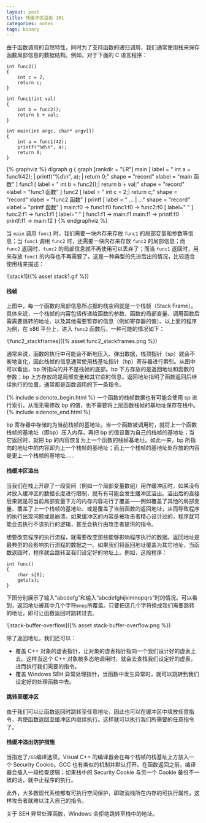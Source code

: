 ```yaml
---
layout: post
title: 栈缓冲区溢出 101
categories: notes
tags: binary
---
```


由于函数调用的自然特性，同时为了支持函数的递归调用，我们通常使用栈来保存函数局部信息的数据结构。例如，对于下面的 C 语言程序：

```{  .c .numberLines }
int func2()
{
    int c = 2;
    return c;
}

int func1(int val)
{
    int b = func2();
    return b + val;
}

int main(int argc, char* argv[])
{
    int a = func1(42);
    printf("%d\n", a);
    return 0;
}
```

{% graphviz %}
digraph g {
graph [rankdir = "LR"]
main [
    label = "<f0> int a = func1(42); | <f1> printf(\"%d\\n\", a); | <f2> return 0;"
    shape = "record"
    xlabel = "main 函数"
]
func1 [
    label = "<f0> int b = func2();| <f1> return b + val;"
    shape = "record"
    xlabel = "func1 函数"
]
func2 [
    label = "<f0> int c = 2;|<f1> return c;"
    shape = "record"
    xlabel = "func2 函数"
]
printf [
    label = "<f0> ... | <f1> ..."
    shape = "record"
    xlabel = "printf 函数"
]
main:f0 -> func1:f0
func1:f0 -> func2:f0 [ label=" " ]
func2:f1 -> func1:f1 [ label=" " ]
func1:f1 -> main:f1
main:f1 -> printf:f0
printf:f1 -> main:f2
}
{% endgraphviz %}

当 `main` 调用 `func1` 时，我们需要一块内存来存放 `func1` 的局部变量和参数等信息；当 `func1` 调用 `func2` 时，还需要一块内存来存放 `func2` 的局部信息；而 `func2` 返回时，`func2` 的局部信息就不再使用可以丢弃了；而当 `func1` 返回时，用来存放 `func1` 的内存也不再需要了。这是一种典型的先进后出的情况，比较适合使用栈来描述：

![stack1]({% asset stack1.gif %})

#### 栈帧

上图中，每一个函数的局部信息所占据的栈空间就是一个栈帧（Stack Frame）。具体来说，一个栈帧的内容包括传递给函数的参数、函数的局部变量、调用函数后需需要跳转的地址、以及其他需要暂存的信息（例如寄存器的值）。以上面的程序为例，在 x86 平台上，进入 `func2` 函数后，一种可能的情况如下：

![func2_stackframes]({% asset func2_stackframes.png %})

通常来说，函数的执行中可能会不断地压入、弹出数据，栈顶指针（sp）就会不断地变化，因此栈帧的信息通常使用栈基址指针（bp）寄存器进行索引。从图中可以看出，bp 所指向的并不是栈帧的底部。bp 下方存放的是返回地址和函数的参数；bp 上方存放的是局部变量和其它临时信息。返回地址指明了函数返回后继续执行的位置，通常都是函数调用的下一条指令。

{% include sidenote_begin.html %}
一个函数的栈帧数据也有可能会使用 sp 进行索引，从而无需修改 bp 的值，也不需要将上层函数栈帧的基地址保存在栈中。
{% include sidenote_end.html %}

bp 寄存器中存储的为当前栈帧的基地址。当一个函数被调用时，就将上一个函数栈帧的基地址（即bp）压入内存，再把 bp 的值设置为自己的栈帧的基地址；当它返回时，就把 bp 的内容恢复为上一个函数的栈帧基地址。如此一来，bp 所指向的地址中的内容即为上一个栈帧的基地址；而上一个栈帧的基地址处存放的内容是更上一个栈帧的基地址……

#### 栈缓冲区溢出

当我们在栈上开辟了一段空间（例如一个局部变量数组）用作缓冲区时，如果没有对放入缓冲区的数据长度进行限制，就有有可能会发生缓冲区溢出。溢出后的直接后果就是将当前局部变量下方的内存内容进行了覆盖——例如覆盖了其他的局部变量、覆盖了上一个栈帧的基地址、或是覆盖了当前函数的返回地址，从而导致程序的执行出现问题或是崩溃。如果缓冲区的内容是被攻击者精心设计过的，程序就可能会去执行不该执行的逻辑，甚至会执行由攻击者提供的指令。

想要改变程序的执行流程，就需要改变那些能够影响程序执行的数据。返回地址是最典型的会影响执行流程的数据之一。如果我们将返回地址覆盖为其它地址，当函数返回时，程序就会跳转至我们设定好的地址上。例如，这段程序：

```{ .c .numberLines }
int func()
{
    char s[8];
    gets(s);
}
```

下图分别展示了输入“abcdefg”和输入“abcdefghijklmnopqrs”时的情况。可以看到，返回地址被其中几个字符`mnop`所覆盖。只要把这几个字符换成我们需要跳转的地址，即可让函数返回时跳转过去。

![stack-buffer-overflow]({% asset stack-buffer-overflow.png %})

除了返回地址，我们还可以：

- 覆盖 C++ 对象的虚表指针，让对象的虚表指针指向一个我们设计好的虚表上去。这样当这个 C++ 对象被多态地调用时，就会去查找我们设定好的虚表，进而执行我们需要的指令。
- 覆盖 Windows SEH 异常处理指针，当函数中发生异常时，就可以跳转到我们设定好的处理函数中去。

#### 跳转至缓冲区

由于我们可以让函数返回时跳转至任意地址，因此也可以在缓冲区中填放任意指令，再使函数返回至缓冲区内继续执行。这样就可以执行我们所需要的任意指令了。

#### 栈缓冲溢出防护措施

当指定了`/GS`编译选项，Visual C++ 的编译器会在每个栈帧的栈基址上方放入一个 Security Cookie。GCC 也有类似的机制并默认打开。在函数返回之前，编译器会插入一段检查逻辑；如果栈中的 Security Cookie 与另一个 Cookie 备份不一致的话，就中止程序的执行。

此外，大多数现代系统都有可执行空间保护，即取消栈所在内存的可执行属性，这样攻击者就难以注入自己的指令。

关于 SEH 异常处理函数，Windows 会拒绝跳转至栈中的地址。
